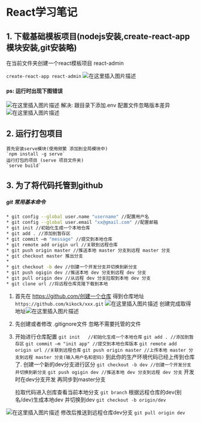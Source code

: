 # React学习笔记

 ## 1. 下载基础模板项目(nodejs安装,create-react-app模块安装,git安装略)
在当前文件夹创建一个react模板项目 react-admin

`
  create-react-app react-admin
`
 ![在这里插入图片描述](https://img-blog.csdnimg.cn/20200225140317337.png)
#### ps: 运行时出现下图错误
![在这里插入图片描述](https://img-blog.csdnimg.cn/20200225140726216.png)
解决: 跟目录下添加.env 配置文件忽略版本差异
![在这里插入图片描述](https://img-blog.csdnimg.cn/20200225140943924.png)

##  2. 运行打包项目
 	首先安装serve模块(使用频繁 添加到全局模块中)
 	`npm install -g serve`
  	运行打包的项目 (serve 项目文件夹)
  	`serve build`
## 3. 为了将代码托管到github
##### git 常用基本命令
```bash
* git config --global user.name "username" //配置用户名
* git config --global user.email "xx@gmail.com" //配置邮箱
* git init //初始化生成一个本地仓库
* git add . //添加到暂存区
* git commit –m "message" //提交到本地仓库
* git remote add origin url //关联到远程仓库
* git push origin master //推送本地 master 分支到远程 master 分支
* git checkout master 推出分支
* 
* git checkout -b dev //创建一个开发分支并切换到新分支
* git push ogigin dev //推送本地 dev 分支到远程 dev 分支
* git pull origin dev //从远程 dev 分支拉取到本地 dev 分支
* git clone url //将远程仓库克隆下载到本地
```

1. 首先在 https://github.com/创建一个仓库 得到仓库地址
	`https://github.com/kikock/xxx.git`
	![在这里插入图片描述](https://img-blog.csdnimg.cn/20200225144736583.png)
	创建完成取得地址![在这里插入图片描述](https://img-blog.csdnimg.cn/20200225144918744.png?x-oss-process=image/watermark,type_ZmFuZ3poZW5naGVpdGk,shadow_10,text_aHR0cHM6Ly9ibG9nLmNzZG4ubmV0L2tpa29jaw==,size_16,color_FFFFFF,t_70)
3. 先创建或者修改 .gitignore文件 忽略不需要托管的文件
4. 开始进行仓库配置
	`git init   //初始化生成一个本地仓库`
	`git add . //添加到暂存区`
	`git commit –m "init app" //提交到本地仓库版本`
	`git remote add origin url //关联到远程仓库`
	`git push origin master //上传本地 master 分支到远程 master 分支(输入用户名和密码)`
	到此你的生产环境代码已经上传到仓库了.
	创建一个新的dev分支进行区分
	`git checkout -b dev //创建一个开发分支并切换到新分支`
	`git push ogigin dev //推送本地 dev 分支到远程 dev 分支`
	开发时在dev分支开发 再同步到master分支
	
	拉取代码进入创库查看当前本地分支
	`git branch`
	根据远程仓库的dev(别名/dev)生成本地dev 并切换到dev
	`git checkout -b origin/dev`
	
![在这里插入图片描述](https://img-blog.csdnimg.cn/20200225144318519.png)
修改后推送到远程仓库dev分支
`git pull origin dev`
